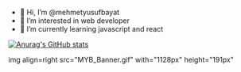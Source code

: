 - 👋 Hi, I’m @mehmetyusufbayat
- 👀 I’m interested in web developer
- 🌱 I’m currently learning javascript and react

[![Anurag's GitHub stats](https://github-readme-stats.vercel.app/api?username=mehmetyusufbayat)](https://github.com/anuraghazra/github-readme-stats)

<p>img align=right src="MYB_Banner.gif" with="1128px" height="191px" </p>
